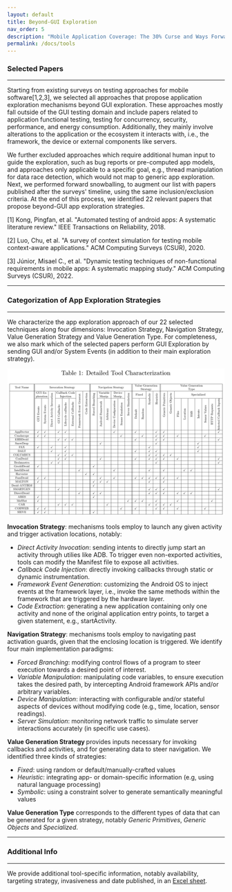 ```yaml
---
layout: default
title: Beyond-GUI Exploration
nav_order: 5
description: "Mobile Application Coverage: The 30% Curse and Ways Forward"
permalink: /docs/tools
---
```


### Selected Papers

---

Starting from existing surveys on testing approaches for mobile software[1,2,3], we selected all approaches that propose application exploration mechanisms beyond GUI exploration. These approaches mostly fall outside of the GUI testing domain and include papers related to application functional testing, testing for concurrency, security, performance, and energy consumption. Additionally, they mainly involve alterations to the application or the ecosystem it interacts with, i.e., the framework, the device or external components like servers.

We further excluded approaches which require additional human input to guide the exploration, such as bug reports or pre-computed app models, and approaches only applicable to a specific goal, e.g., thread manipulation for data race detection, which would not map to generic app exploration. 
Next, we performed forward snowballing, to augment our list with papers published after the surveys' timeline, using the same inclusion/exclusion criteria. 
At the end of this process, we identified 22 relevant papers that propose beyond-GUI app exploration strategies.

<p>[1] Kong, Pingfan, et al. "Automated testing of android apps: A systematic literature review." IEEE Transactions on Reliability, 2018.</p>
<p>[2] Luo, Chu, et al. "A survey of context simulation for testing mobile context-aware applications." ACM Computing Surveys (CSUR), 2020.</p>
<p>[3] Júnior, Misael C., et al. "Dynamic testing techniques of non-functional requirements in mobile apps: A systematic mapping study." ACM Computing Surveys (CSUR), 2022.</p>

---

### Categorization of App Exploration Strategies

---

We characterize the app exploration approach of our 22 selected techniques along four dimensions: Invocation Strategy,  Navigation Strategy, Value Generation Strategy and Value Generation Type. For completeness, we also mark which of the selected papers perform GUI Exploration by sending GUI and/or System Events (in addition to their main exploration strategy).

<a href="../assets/images/tools.png">
    <img 
        src="../assets/images/tools.png"
        alt="Beyond-GUI Exploration Tools"
    >
</a>

<b>Invocation Strategy</b>: mechanisms tools employ to launch any given activity and trigger activation locations, notably:

<ul>
    <li><i>Direct Activity Invocation</i>: sending intents to directly jump start an activity through utilies like ADB. To trigger even non-exported activities, tools can modify the Manifest file to expose all activities.</li>
    <li><i>Callback Code Injection</i>: directly invoking callbacks through static or dynamic instrumentation. </li>
    <li><i>Framework Event Generation</i>: customizing the Android OS to inject events at the framework layer, i.e., invoke the same methods within the framework that are triggered by the hardware layer.</li>
    <li><i>Code Extraction</i>: generating a new application containing only one activity and none of the original application entry points, to target a given statement, e.g., startActivity.</li>
</ul>

<b>Navigation Strategy</b>: mechanisms tools employ to navigating past activation guards, given that the enclosing location is triggered. We identify four main implementation paradigms:
    
<ul>
    <li><i>Forced Branching</i>: modifying control flows of a program to steer execution towards a desired point of interest.</li>
    <li><i>Variable Manipulation</i>: manipulating code variables, to ensure execution takes the desired path, by intercepting Android framework APIs and/or arbitrary variables.</li>
    <li><i>Device Manipulation</i>: interacting with configurable and/or stateful aspects of devices without modifying code (e.g., time, location, sensor readings).</li>
    <li><i>Server Simulation</i>: monitoring network traffic to simulate server interactions accurately (in specific use cases).</li>
</ul>

<b>Value Generation Strategy </b> provides inputs necessary for invoking callbacks and activities, and for generating data to steer navigation. We identified three kinds of strategies:

<ul>
    <li><i>Fixed</i>: using random or default/manually-crafted values</li>
    <li><i>Heuristic</i>: integrating app- or domain-specific information (e.g, using natural language processing)</li>
    <li><i>Symbolic</i>: using a constraint solver to generate semantically meaningful values</li>
</ul>

<b> Value Generation Type</b> corresponds to the different types of data that can be generated for a given strategy, notably <i>Generic Primitives</i>, <i>Generic Objects</i> and <i>Specialized</i>.

---

### Additional Info

---

We provide additional tool-specific information, notably availability, targeting strategy, invasiveness and date published, in an [Excel sheet](../assets/data/ToolExtraInfo.xlsx).
